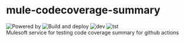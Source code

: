 # mule-codecoverage-summary
![Powered by](https://img.shields.io/badge/Powered%20by-Mulesoft-blue.svg) 
![Build and deploy](https://github.com/jpontdia/mule-micorp-customer-sapi/actions/workflows/build.yml/badge.svg)
![dev](https://badgen.net/github/checks/jpontdia/mule-micorp-customer-sapi/main/dev?label=Deployment%20dev)
![tst](https://badgen.net/github/checks/jpontdia/mule-micorp-customer-sapi/main/tst?label=Deployment%20tst)
<br>
Mulesoft service for testing code coverage summary for github actions